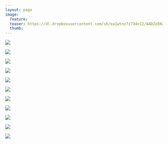 ```yaml
---
layout: page
image:
  feature:
  teaser: https://dl.dropboxusercontent.com/sh/ea1wtnz7z734o12/AADZo5N2U-IQUwtsmgB5tGXCa/luontokuvat/talvi/5/DS47009_1-245px.jpg
  thumb:
---
```


[![](https://dl.dropboxusercontent.com/sh/ea1wtnz7z734o12/AACvcBA0kQoWCGwTpT8raJ2ka/luontokuvat/talvi/5/DS46962_-800px.jpg)](https://dl.dropboxusercontent.com/sh/ea1wtnz7z734o12/AABhCEXb3agktQ4xL2kGtr3ka/luontokuvat/talvi/5/DS46962_.jpg)

[![](https://dl.dropboxusercontent.com/sh/ea1wtnz7z734o12/AAAKkrWS2Idd6HOLf65ScuHIa/luontokuvat/talvi/5/DS46968-800px.jpg)](https://dl.dropboxusercontent.com/sh/ea1wtnz7z734o12/AACi_cfNUZCyHh7BTYPyGB9Ga/luontokuvat/talvi/5/DS46968.jpg)

[![](https://dl.dropboxusercontent.com/sh/ea1wtnz7z734o12/AAA2Nl--N0KdSYfuUX2NtcBha/luontokuvat/talvi/5/DS46972_-800px.jpg)](https://dl.dropboxusercontent.com/sh/ea1wtnz7z734o12/AABscL5hctzcfUf-cnaw8Cwga/luontokuvat/talvi/5/DS46972_.jpg)

[![](https://dl.dropboxusercontent.com/sh/ea1wtnz7z734o12/AAA1Hhf9itwHJHuFVGYjiG3Za/luontokuvat/talvi/5/DS47048_-800px.jpg)](https://dl.dropboxusercontent.com/sh/ea1wtnz7z734o12/AAB4mG22_RSzv6kuSOzxR98fa/luontokuvat/talvi/5/DS47048_.jpg)

[![](https://dl.dropboxusercontent.com/sh/ea1wtnz7z734o12/AABxAKCmxZOMCp3uex6Y3hIna/luontokuvat/talvi/5/DS47268_-800px.jpg)](https://dl.dropboxusercontent.com/sh/ea1wtnz7z734o12/AABya4BchKw2rKG1WJ9RQUIEa/luontokuvat/talvi/5/DS47268_.jpg)

[![](https://dl.dropboxusercontent.com/sh/ea1wtnz7z734o12/AABaKCA5__1l9znj9Z6rI8Dfa/luontokuvat/talvi/5/DS47278_2-800px.jpg)](https://dl.dropboxusercontent.com/sh/ea1wtnz7z734o12/AAD_IyfRVL2TPOKusk7N2Ng8a/luontokuvat/talvi/5/DS47278_2.jpg)

[![](https://dl.dropboxusercontent.com/sh/ea1wtnz7z734o12/AABm6KnBelz0KwbQtoLA3JOTa/luontokuvat/talvi/5/DS47074_-800px.jpg)](https://dl.dropboxusercontent.com/sh/ea1wtnz7z734o12/AABdz4HxFtlM0uxzTE3JQ9pga/luontokuvat/talvi/5/DS47074_.jpg)

[![](https://dl.dropboxusercontent.com/sh/ea1wtnz7z734o12/AACXDq3gqdBrUHbuLjISyaWUa/luontokuvat/talvi/5/DS47074-800px.jpg)](https://dl.dropboxusercontent.com/sh/ea1wtnz7z734o12/AAAqTlDvtdy3aFRHVlK4N-YHa/luontokuvat/talvi/5/DS47074.jpg)

[![](https://dl.dropboxusercontent.com/sh/ea1wtnz7z734o12/AABH4z4OnttSmmcOv_3xgukDa/luontokuvat/talvi/5/DS47009-800px.jpg)](https://dl.dropboxusercontent.com/sh/ea1wtnz7z734o12/AACTCCc7YQELxJJIr0NxBjsBa/luontokuvat/talvi/5/DS47009.jpg)

[![](https://dl.dropboxusercontent.com/sh/ea1wtnz7z734o12/AABT9TXPO8HWF5uh3Ssrr89wa/luontokuvat/talvi/5/DS47015_-800px.jpg)](https://dl.dropboxusercontent.com/sh/ea1wtnz7z734o12/AABqD7r4X5FFMAu6ZzGkAbWWa/luontokuvat/talvi/5/DS47015_.jpg)

[![](https://dl.dropboxusercontent.com/sh/ea1wtnz7z734o12/AACX3k7mL-DpjGWlTxaxIb4Ia/luontokuvat/talvi/5/DS47009_1-800px.jpg)](https://dl.dropboxusercontent.com/sh/ea1wtnz7z734o12/AABuiSablCWOREjnHEjU4I45a/luontokuvat/talvi/5/DS47009_1.jpg)
